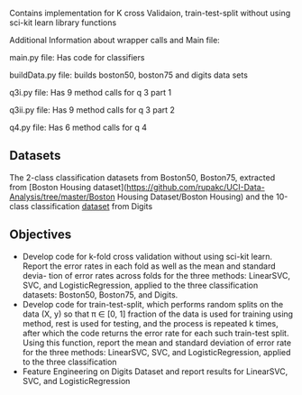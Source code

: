 Contains implementation for K cross Validaion, train-test-split without using sci-kit learn library functions


Additional Information about wrapper calls and Main file:

main.py file: Has code for classifiers

buildData.py file: builds boston50, boston75 and digits data sets

q3i.py file: Has 9 method calls for q 3 part 1

q3ii.py file: Has 9 method calls for q 3 part 2

q4.py file: Has 6 method calls for q 4


## Datasets 
The 2-class classification datasets from Boston50, Boston75, extracted from [Boston Housing dataset](https://github.com/rupakc/UCI-Data-Analysis/tree/master/Boston Housing Dataset/Boston Housing) and the 10-class classification [dataset](http://archive.ics.uci.edu/ml/datasets/Pen-Based+Recognition+of+Handwritten+Digits) from Digits

## Objectives
- Develop code for k-fold cross validation without using sci-kit learn. Report the error rates in each fold as well as the mean and standard devia-
tion of error rates across folds for the three methods: LinearSVC, SVC, and LogisticRegression, applied to the three classification datasets: Boston50, Boston75, and Digits.
- Develop code for train-test-split, which performs random splits on the data (X, y) so that π ∈ [0, 1] fraction of the data is used for training using method, rest is used for testing, and the process is repeated k times, after which the code returns the error rate for each such train-test split. Using this function, report the mean and standard deviation of error rate for the three methods: LinearSVC, SVC, and LogisticRegression, applied to the three classification
- Feature Engineering on Digits Dataset and report results for LinearSVC, SVC, and LogisticRegression

